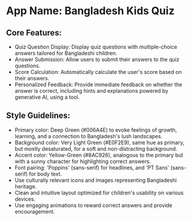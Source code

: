 # **App Name**: Bangladesh Kids Quiz

## Core Features:

- Quiz Question Display: Display quiz questions with multiple-choice answers tailored for Bangladeshi children.
- Answer Submission: Allow users to submit their answers to the quiz questions.
- Score Calculation: Automatically calculate the user's score based on their answers.
- Personalized Feedback: Provide immediate feedback on whether the answer is correct, including hints and explanations powered by generative AI, using a tool. 

## Style Guidelines:

- Primary color: Deep Green (#006A4E) to evoke feelings of growth, learning, and a connection to Bangladesh's lush landscapes.
- Background color: Very Light Green (#E0F2E9), same hue as primary, but mostly desaturated, for a soft and non-distracting background.
- Accent color: Yellow-Green (#8AC926), analogous to the primary but with a sunny character for highlighting correct answers.
- Font pairing: 'Poppins' (sans-serif) for headlines, and 'PT Sans' (sans-serif) for body text.
- Use culturally relevant icons and images representing Bangladeshi heritage.
- Clean and intuitive layout optimized for children's usability on various devices.
- Use engaging animations to reward correct answers and provide encouragement.